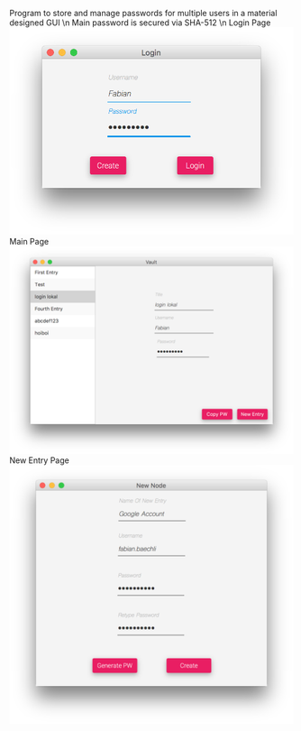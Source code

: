 Program to store and manage passwords for multiple users in a material designed GUI \n
Main password is secured via SHA-512 \n
Login Page
![Alt text](/Docu/login_page.png?raw=true "Login Page")
Main Page
![Alt text](/Docu/main_page.png?raw=true "Main Page")
New Entry Page
![Alt text](/Docu/new_entry.png?raw=true "New Entry Page")

